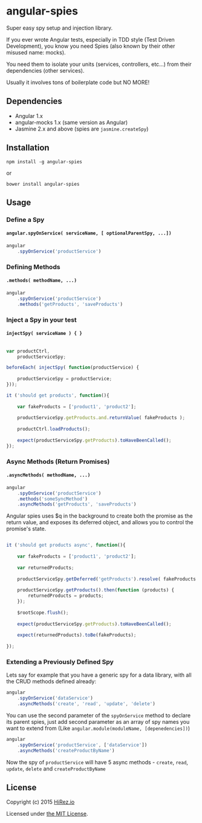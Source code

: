 # angular-spies
Super easy spy setup and injection library.

If you ever wrote Angular tests, especially in TDD style (Test Driven Development), you know you need Spies (also known by their other misused name: mocks).

You need them to isolate your units (services, controllers, etc...) from their dependencies (other services).

Usually it involves tons of boilerplate code but NO MORE! 

## Dependencies
* Angular 1.x
* angular-mocks 1.x (same version as Angular)
* Jasmine 2.x and above (spies are `jasmine.createSpy`)

## Installation

`npm install -g angular-spies`

or

`bower install angular-spies` 


## Usage

### Define a Spy 
#### `angular.spyOnService( serviceName, [ optionalParentSpy, ...])`

```js
angular
	.spyOnService('productService')
```

### Defining Methods
#### `.methods( methodName, ...)`

```js
angular
	.spyOnService('productService')
	.methods('getProducts', 'saveProducts')
```


### Inject a Spy in your test
#### `injectSpy( serviceName ) { }`
```js

var productCtrl,
	productServiceSpy;

beforeEach( injectSpy( function(productService) {
	
	productServiceSpy = productService; 
}));

it ('should get products', function(){
	
	var fakeProducts = ['product1', 'product2'];
	
	productServiceSpy.getProducts.and.returnValue( fakeProducts );
	
	productCtrl.loadProducts();
	
	expect(productServiceSpy.getProducts).toHaveBeenCalled();
});

```

### Async Methods (Return Promises)
#### `.asyncMethods( methodName, ...)`

```js
angular
	.spyOnService('productService')
	.methods('someSyncMethod')
	.asyncMethods('getProducts', 'saveProducts')
```

Angular spies uses $q in the background to create both the promise as the return value, and exposes its deferred object, and allows you to control the promise's state.

```js

it ('should get products async', function(){
	
	var fakeProducts = ['product1', 'product2'];
	
	var returnedProducts;
	
	productServiceSpy.getDeferred('getProducts').resolve( fakeProducts );
	
	productServiceSpy.getProducts().then(function (products) {
		returnedProducts = products;
	});
	
	$rootScope.flush();
	
	expect(productServiceSpy.getProducts).toHaveBeenCalled();
	
	expect(returnedProducts).toBe(fakeProducts);
	
});

``` 

### Extending a Previously Defined Spy

Lets say for example that you have a generic spy for a data library, with all the CRUD methods defined already:

```js
angular
	.spyOnService('dataService')
	.asyncMethods('create', 'read', 'update', 'delete')
```

You can use the second parameter of the `spyOnService` method to declare its parent spies, just add second parameter as an array of spy names you want to extend from (Like `angular.module(moduleName, [depenedencies])`)
 
```js
angular
	.spyOnService('productService', ['dataService'])
	.asyncMethods('createProductByName')
```

Now the spy of `productService` will have 5 async methods -  `create`, `read`, `update`, `delete` and `createProductByName` 

 

## License

Copyright (c) 2015 [HiRez.io](https://github.com/hirezio)

Licensed under [the MIT License](./LICENSE).
